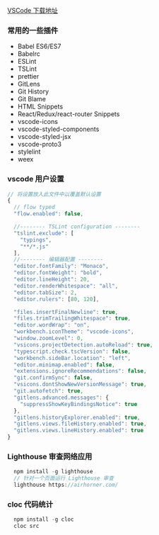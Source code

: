 [VSCode 下载地址](https://code.visualstudio.com/)

### 常用的一些插件
  - Babel ES6/ES7
  - Babelrc
  - ESLint
  - TSLint
  - prettier
  - GitLens
  - Git History
  - Git Blame
  - HTML Snippets
  - React/Redux/react-router Snippets
  - vscode-icons
  - vscode-styled-components
  - vscode-styled-jsx
  - vscode-proto3
  - stylelint
  - weex

### vscode 用户设置
```javascript
// 将设置放入此文件中以覆盖默认设置
{
  // flow typed
  "flow.enabled": false,

  //-------- TSLint configuration --------
  "tslint.exclude": [
    "typings",
    "**/*.js"
  ],
  //-------- 编辑器配置 --------
  "editor.fontFamily": "Monaco",
  "editor.fontWeight": "bold",
  "editor.lineHeight": 20,
  "editor.renderWhitespace": "all",
  "editor.tabSize": 2,
  "editor.rulers": [80, 120],

  "files.insertFinalNewline": true,
  "files.trimTrailingWhitespace": true,
  "editor.wordWrap": "on",
  "workbench.iconTheme": "vscode-icons",
  "window.zoomLevel": 0,
  "vsicons.projectDetection.autoReload": true,
  "typescript.check.tscVersion": false,
  "workbench.sideBar.location": "left",
  "editor.minimap.enabled": false,
  "extensions.ignoreRecommendations": false,
  "git.confirmSync": false,
  "vsicons.dontShowNewVersionMessage": true,
  "git.autofetch": true,
  "gitlens.advanced.messages": {
    "suppressShowKeyBindingsNotice": true
  },
  "gitlens.historyExplorer.enabled": true,
  "gitlens.views.fileHistory.enabled": true,
  "gitlens.views.lineHistory.enabled": true
}

```

### Lighthouse 审查网络应用
```javascript
  npm install -g lighthouse
  // 针对一个页面运行 Lighthouse 审查
  lighthouse https://airhorner.com/
```

### cloc 代码统计
```javascript
  npm install -g cloc
  cloc src
```
